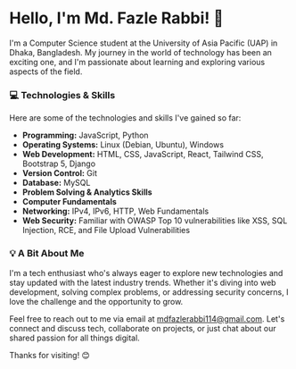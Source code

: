 # Hello, I'm Md. Fazle Rabbi! 👋

I'm a Computer Science student at the University of Asia Pacific (UAP) in Dhaka, Bangladesh. My journey in the world of technology has been an exciting one, and I'm passionate about learning and exploring various aspects of the field. 

### 💻 Technologies & Skills

Here are some of the technologies and skills I've gained so far:

- **Programming:** JavaScript, Python
- **Operating Systems:** Linux (Debian, Ubuntu), Windows
- **Web Development:** HTML, CSS, JavaScript, React, Tailwind CSS, Bootstrap 5, Django
- **Version Control:** Git
- **Database:** MySQL
- **Problem Solving & Analytics Skills**
- **Computer Fundamentals**
- **Networking:** IPv4, IPv6, HTTP, Web Fundamentals
- **Web Security:** Familiar with OWASP Top 10 vulnerabilities like XSS, SQL Injection, RCE, and File Upload Vulnerabilities

### 💡 A Bit About Me

I'm a tech enthusiast who's always eager to explore new technologies and stay updated with the latest industry trends. Whether it's diving into web development, solving complex problems, or addressing security concerns, I love the challenge and the opportunity to grow.

Feel free to reach out to me via email at mdfazlerabbi114@gmail.com. Let's connect and discuss tech, collaborate on projects, or just chat about our shared passion for all things digital.

Thanks for visiting! 😊

<!---
TheRABU/TheRABU is a ✨ special ✨ repository because its `README.md` (this file) appears on your GitHub profile.
You can click the Preview link to take a look at your changes.
--->

